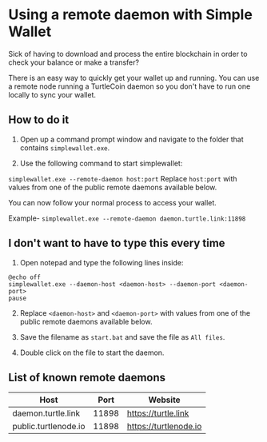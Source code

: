 # Using a remote daemon with Simple Wallet

Sick of having to download and process the entire blockchain in order to check your balance or make a transfer?

There is an easy way to quickly get your wallet up and running. You can use a remote node running a TurtleCoin daemon so you don't have to run one locally to sync your wallet.

## How to do it

1. Open up a command prompt window and navigate to the folder that contains `simplewallet.exe`.

1. Use the following command to start simplewallet:

`simplewallet.exe --remote-daemon host:port`
Replace `host:port` with values from one of the public remote daemons available below.

You can now follow your normal process to access your wallet.

Example- `simplewallet.exe --remote-daemon daemon.turtle.link:11898`

## I don't want to have to type this every time

1. Open notepad and type the following lines inside:

```text
@echo off
simplewallet.exe --daemon-host <daemon-host> --daemon-port <daemon-port>
pause
```

2. Replace `<daemon-host>` and `<daemon-port>` with values from one of the public remote daemons available below.

3. Save the filename as `start.bat` and save the file as `All files`.

4. Double click on the file to start the daemon.

## List of known remote daemons

| Host | Port | Website |
|--|--|--|
| daemon.turtle.link | 11898 | https://turtle.link
| public.turtlenode.io | 11898 | https://turtlenode.io
